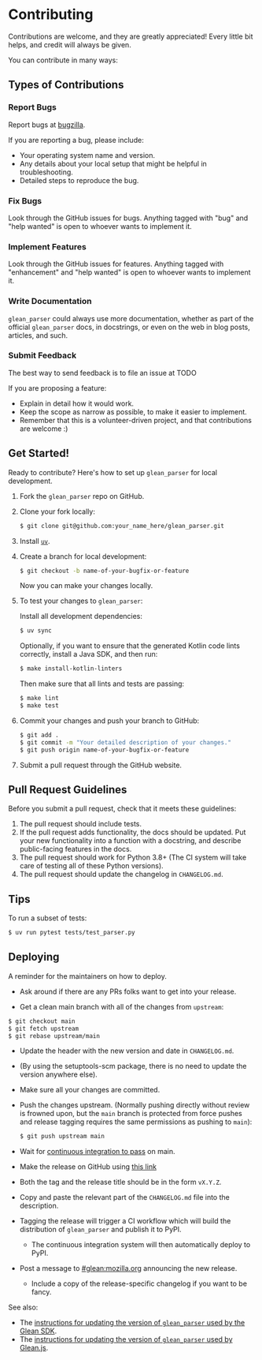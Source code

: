 # Contributing

Contributions are welcome, and they are greatly appreciated! Every little bit
helps, and credit will always be given.

You can contribute in many ways:

## Types of Contributions

### Report Bugs

Report bugs at
[bugzilla](https://bugzilla.mozilla.org/enter_bug.cgi?assigned_to=nobody%40mozilla.org&bug_ignored=0&bug_severity=normal&bug_status=NEW&cf_fission_milestone=---&cf_fx_iteration=---&cf_fx_points=---&cf_status_firefox65=---&cf_status_firefox66=---&cf_status_firefox67=---&cf_status_firefox_esr60=---&cf_status_thunderbird_esr60=---&cf_tracking_firefox65=---&cf_tracking_firefox66=---&cf_tracking_firefox67=---&cf_tracking_firefox_esr60=---&cf_tracking_firefox_relnote=---&cf_tracking_thunderbird_esr60=---&product=Data%20Platform%20and%20Tools&component=Glean%3A%20SDK&contenttypemethod=list&contenttypeselection=text%2Fplain&defined_groups=1&flag_type-203=X&flag_type-37=X&flag_type-41=X&flag_type-607=X&flag_type-721=X&flag_type-737=X&flag_type-787=X&flag_type-799=X&flag_type-800=X&flag_type-803=X&flag_type-835=X&flag_type-846=X&flag_type-855=X&flag_type-864=X&flag_type-916=X&flag_type-929=X&flag_type-930=X&flag_type-935=X&flag_type-936=X&flag_type-937=X&form_name=enter_bug&maketemplate=Remember%20values%20as%20bookmarkable%20template&op_sys=Unspecified&priority=P3&&rep_platform=Unspecified&status_whiteboard=%5Btelemetry%3Aglean-rs%3Am%3F%5D&target_milestone=---&version=unspecified).

If you are reporting a bug, please include:

- Your operating system name and version.
- Any details about your local setup that might be helpful in troubleshooting.
- Detailed steps to reproduce the bug.

### Fix Bugs

Look through the GitHub issues for bugs. Anything tagged with "bug" and "help
wanted" is open to whoever wants to implement it.

### Implement Features

Look through the GitHub issues for features. Anything tagged with "enhancement"
and "help wanted" is open to whoever wants to implement it.

### Write Documentation

`glean_parser` could always use more documentation, whether as part of the
official `glean_parser` docs, in docstrings, or even on the web in blog posts,
articles, and such.

### Submit Feedback

The best way to send feedback is to file an issue at TODO

If you are proposing a feature:

- Explain in detail how it would work.
- Keep the scope as narrow as possible, to make it easier to implement.
- Remember that this is a volunteer-driven project, and that contributions are
  welcome :)

## Get Started!

Ready to contribute? Here's how to set up `glean_parser` for local
development.

1. Fork the `glean_parser` repo on GitHub.

2. Clone your fork locally:

    ```sh
    $ git clone git@github.com:your_name_here/glean_parser.git
    ```

3. Install [`uv`](https://docs.astral.sh/uv).

4. Create a branch for local development:

    ```sh
    $ git checkout -b name-of-your-bugfix-or-feature
    ```

    Now you can make your changes locally.

5. To test your changes to `glean_parser`:

   Install all development dependencies:

    ```sh
    $ uv sync
    ```

   Optionally, if you want to ensure that the generated Kotlin code lints
   correctly, install a Java SDK, and then run:

    ```sh
    $ make install-kotlin-linters
    ```

   Then make sure that all lints and tests are passing:

    ```sh
    $ make lint
    $ make test
    ```

6. Commit your changes and push your branch to GitHub:

    ```sh
    $ git add .
    $ git commit -m "Your detailed description of your changes."
    $ git push origin name-of-your-bugfix-or-feature
    ```

7. Submit a pull request through the GitHub website.

## Pull Request Guidelines

Before you submit a pull request, check that it meets these guidelines:

1. The pull request should include tests.
2. If the pull request adds functionality, the docs should be updated. Put your
   new functionality into a function with a docstring, and describe
   public-facing features in the docs.
3. The pull request should work for Python 3.8+ (The CI system
   will take care of testing all of these Python versions).
4. The pull request should update the changelog in `CHANGELOG.md`.

## Tips

To run a subset of tests:

```sh
$ uv run pytest tests/test_parser.py
```

## Deploying

A reminder for the maintainers on how to deploy.

- Ask around if there are any PRs folks want to get into your release.

- Get a clean main branch with all of the changes from `upstream`:

```sh
$ git checkout main
$ git fetch upstream
$ git rebase upstream/main
```

- Update the header with the new version and date in `CHANGELOG.md`.

- (By using the setuptools-scm package, there is no need to update the
  version anywhere else).

- Make sure all your changes are committed.

- Push the changes upstream. (Normally pushing directly without review
  is frowned upon, but the `main` branch is protected from force
  pushes and release tagging requires the same permissions as pushing
  to `main`):

  ```sh
  $ git push upstream main
  ```

- Wait for [continuous integration to
  pass](https://circleci.com/gh/mozilla/glean_parser/tree/main) on main.

- Make the release on GitHub using [this
  link](https://github.com/mozilla/glean_parser/releases/new)

- Both the tag and the release title should be in the form `vX.Y.Z`.

- Copy and paste the relevant part of the `CHANGELOG.md` file into the
  description.

- Tagging the release will trigger a CI workflow which will build the
  distribution of `glean_parser` and publish it to PyPI.

    - The continuous integration system will then automatically deploy to
      PyPI.

- Post a message to
  [#glean:mozilla.org](https://chat.mozilla.org/#/room/#glean:mozilla.org)
  announcing the new release.
    - Include a copy of the release-specific changelog if you want to be fancy.

See also:

- The [instructions for updating the version of `glean_parser`
used by the Glean
SDK](https://mozilla.github.io/glean/dev/upgrading-glean-parser.html).
- The [instructions for updating the version of `glean_parser`
used by Glean.js](https://github.com/mozilla/glean.js/blob/main/docs/guides/update_glean_parser.md).
